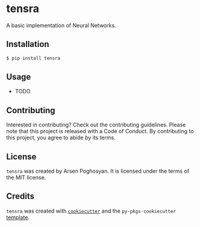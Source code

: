 # tensra

A basic implementation of Neural Networks.

## Installation

```bash
$ pip install tensra
```

## Usage

- TODO

## Contributing

Interested in contributing? Check out the contributing guidelines. Please note that this project is released with a Code of Conduct. By contributing to this project, you agree to abide by its terms.

## License

`tensra` was created by Arsen Poghosyan. It is licensed under the terms of the MIT license.

## Credits

`tensra` was created with [`cookiecutter`](https://cookiecutter.readthedocs.io/en/latest/) and the `py-pkgs-cookiecutter` [template](https://github.com/py-pkgs/py-pkgs-cookiecutter).
